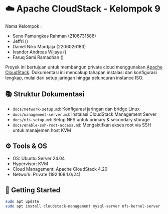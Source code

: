 # ☁️ Apache CloudStack - Kelompok 9

Nama Kelompok :
- Seno Pamungkas Rahman (2106731586)
- Jeffri ()
- Daniel Niko Mardjaja (2206026183)
- Ivander Andreas Wijaya ()
- Faruq Sami Ramadhan ()

Proyek ini bertujuan untuk membangun private cloud menggunakan [Apache CloudStack](https://cloudstack.apache.org/). 
Dokumentasi ini mencakup tahapan instalasi dan konfigurasi lengkap, mulai dari setup jaringan hingga peluncuran instance ISO.

## 📚 Struktur Dokumentasi

- `docs/network-setup.md`: Konfigurasi jaringan dan bridge Linux
- `docs/management-server.md`: Instalasi CloudStack Management Server
- `docs/nfs-setup.md`: Setup NFS untuk primary & secondary storage
- `docs/enable-ssh-root-access.md`: Mengaktifkan akses root via SSH untuk manajemen host KVM

## ⚙️ Tools & OS

- OS: Ubuntu Server 24.04
- Hypervisor: KVM
- Cloud Management: Apache CloudStack 4.20
- Network: Private (192.168.1.0/24)

## 🚀 Getting Started

```bash
sudo apt update
sudo apt install cloudstack-management mysql-server nfs-kernel-server
```
